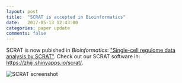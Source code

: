 ```yaml
---
layout: post
title:  "SCRAT is accepted in Bioinformatics"
date:   2017-05-13 12:43:00
categories: paper update
comments: false
---
```

SCRAT is now pubished in *Bioinformatics*: ["Single-cell regulome data analysis by SCRAT"](https://doi.org/10.1093/bioinformatics/btx315). Check out our SCRAT software in: <https://zhiji.shinyapps.io/scrat/>.

![](http://weiqiangzhou.com/images/scrat_screenshot.png "SCRAT screenshot")
